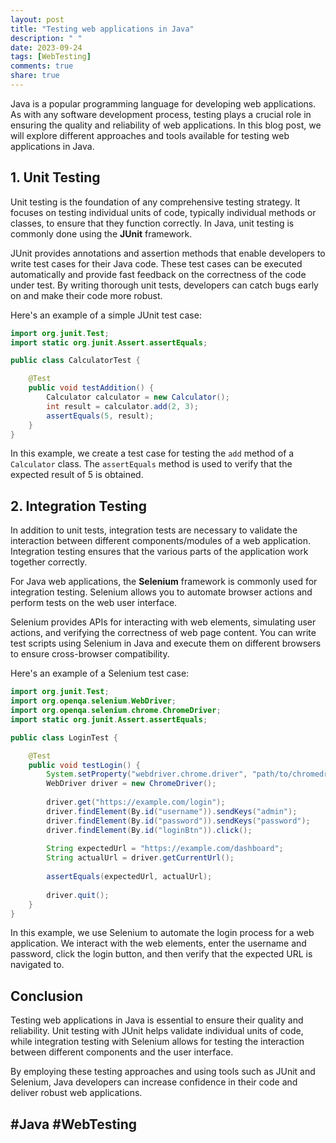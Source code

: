 ```yaml
---
layout: post
title: "Testing web applications in Java"
description: " "
date: 2023-09-24
tags: [WebTesting]
comments: true
share: true
---
```


Java is a popular programming language for developing web applications. As with any software development process, testing plays a crucial role in ensuring the quality and reliability of web applications. In this blog post, we will explore different approaches and tools available for testing web applications in Java.

## 1. Unit Testing

Unit testing is the foundation of any comprehensive testing strategy. It focuses on testing individual units of code, typically individual methods or classes, to ensure that they function correctly. In Java, unit testing is commonly done using the **JUnit** framework.

JUnit provides annotations and assertion methods that enable developers to write test cases for their Java code. These test cases can be executed automatically and provide fast feedback on the correctness of the code under test. By writing thorough unit tests, developers can catch bugs early on and make their code more robust.

Here's an example of a simple JUnit test case:

```java
import org.junit.Test;
import static org.junit.Assert.assertEquals;

public class CalculatorTest {

    @Test
    public void testAddition() {
        Calculator calculator = new Calculator();
        int result = calculator.add(2, 3);
        assertEquals(5, result);
    }
}
```

In this example, we create a test case for testing the `add` method of a `Calculator` class. The `assertEquals` method is used to verify that the expected result of 5 is obtained.

## 2. Integration Testing

In addition to unit tests, integration tests are necessary to validate the interaction between different components/modules of a web application. Integration testing ensures that the various parts of the application work together correctly.

For Java web applications, the **Selenium** framework is commonly used for integration testing. Selenium allows you to automate browser actions and perform tests on the web user interface.

Selenium provides APIs for interacting with web elements, simulating user actions, and verifying the correctness of web page content. You can write test scripts using Selenium in Java and execute them on different browsers to ensure cross-browser compatibility.

Here's an example of a Selenium test case:

```java
import org.junit.Test;
import org.openqa.selenium.WebDriver;
import org.openqa.selenium.chrome.ChromeDriver;
import static org.junit.Assert.assertEquals;

public class LoginTest {

    @Test
    public void testLogin() {
        System.setProperty("webdriver.chrome.driver", "path/to/chromedriver");
        WebDriver driver = new ChromeDriver();
        
        driver.get("https://example.com/login");
        driver.findElement(By.id("username")).sendKeys("admin");
        driver.findElement(By.id("password")).sendKeys("password");
        driver.findElement(By.id("loginBtn")).click();
        
        String expectedUrl = "https://example.com/dashboard";
        String actualUrl = driver.getCurrentUrl();
        
        assertEquals(expectedUrl, actualUrl);
        
        driver.quit();
    }
}
```

In this example, we use Selenium to automate the login process for a web application. We interact with the web elements, enter the username and password, click the login button, and then verify that the expected URL is navigated to.

## Conclusion

Testing web applications in Java is essential to ensure their quality and reliability. Unit testing with JUnit helps validate individual units of code, while integration testing with Selenium allows for testing the interaction between different components and the user interface.

By employing these testing approaches and using tools such as JUnit and Selenium, Java developers can increase confidence in their code and deliver robust web applications.

## #Java #WebTesting